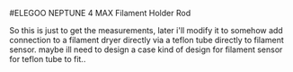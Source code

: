 #ELEGOO NEPTUNE 4 MAX Filament Holder Rod

So this is just to get the measurements, later i'll modify it to somehow add connection to a filament dryer directly via 
a teflon tube directly to filament sensor. maybe ill need to design a case kind of design for filament sensor for 
teflon tube to fit..
